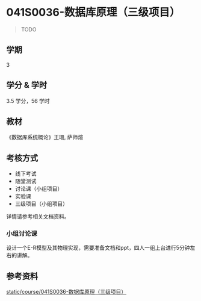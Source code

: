 # 041S0036-数据库原理（三级项目）

> TODO

## 学期

3

## 学分 & 学时

3.5 学分，56 学时

## 教材

《数据库系统概论》王珊, 萨师煊

## 考核方式

- 线下考试
- 随堂测试
- 讨论课（小组项目）
- 实验课
- 三级项目（小组项目）

详情请参考相关文档资料。

### 小组讨论课

设计一个E-R模型及其物理实现，需要准备文档和ppt，四人一组上台进行5分钟左右的讲解。

## 参考资料

[static/course/041S0036-数据库原理（三级项目）](https://github.com/rurumuri/ysuse-2022/tree/master/static/course/041S0036-%E6%95%B0%E6%8D%AE%E5%BA%93%E5%8E%9F%E7%90%86%EF%BC%88%E4%B8%89%E7%BA%A7%E9%A1%B9%E7%9B%AE%EF%BC%89)